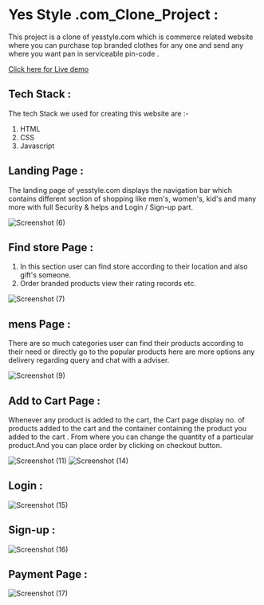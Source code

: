 # Yes Style .com_Clone_Project :

This project is a clone of yesstyle.com which is commerce related website where you can purchase top branded clothes for any one and send any where you want pan in serviceable pin-code .

<a href="https://poetic-bavarois-03a171.netlify.app" target="_blank">Click here for Live demo</a>


## Tech Stack :

The tech Stack we used for creating this website are :-

1. HTML 
2. CSS
3. Javascript


## Landing Page :

The landing page of yesstyle.com displays the navigation bar which contains different section of shopping  like men's, women's, kid's and many more with full Security & helps and Login / Sign-up part.

![Screenshot (6)](https://user-images.githubusercontent.com/95957280/175777925-a191e83c-4b04-41d9-9e00-1c59d5639c88.png)


## Find store Page :

1. In this section user can find store according to their location and also gift's someone.
2. Order branded products view their rating records etc.

![Screenshot (7)](https://user-images.githubusercontent.com/95957280/175778456-5eed16ad-3016-4237-b293-5253f8fe36e2.png)

## mens Page :

There are so much categories user can find their products according to their need or directly go to the popular products here are more options any delivery regarding query and chat with a adviser.

![Screenshot (9)](https://user-images.githubusercontent.com/95957280/175778642-6a0933e8-ddcc-4a5d-a7da-5f11c49d96b3.png)

## Add to Cart Page :

Whenever any product is added to the cart, the Cart page display no. of products added to the cart and the container containing the product you added to the cart . From where you can change the quantity of a particular product.And you can place order by clicking on checkout button.

![Screenshot (11)](https://user-images.githubusercontent.com/95957280/175778783-97adb51c-b321-47b4-ac64-324a55308ea7.png)
![Screenshot (14)](https://user-images.githubusercontent.com/95957280/175778883-806d96c5-1fb2-47b5-944a-0c3ea4d29ea9.png)

## Login : 

![Screenshot (15)](https://user-images.githubusercontent.com/95957280/175780275-0c9a8cff-8cf7-47a3-969f-5dcc23e9d51b.png)

## Sign-up :

![Screenshot (16)](https://user-images.githubusercontent.com/95957280/175780303-c1932350-3708-4e1d-a28e-4fc7e6197edf.png)

## Payment Page :

![Screenshot (17)](https://user-images.githubusercontent.com/95957280/175780434-ff2e51f6-cac2-43ec-a6b6-fd837370f778.png)
